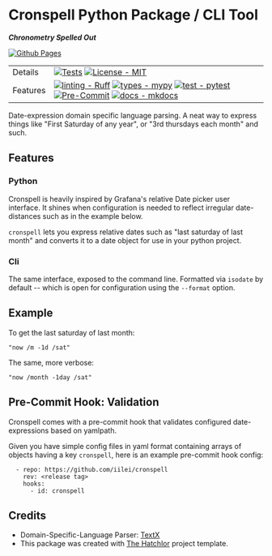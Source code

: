 
# Cronspell Python Package / CLI Tool
***Chronometry Spelled Out***


[![Github Pages][Github Pages]][Github Pages Link]


|          |                                                                                                                                                                                                                                   |
| -------- | --------------------------------------------------------------------------------------------------------------------------------------------------------------------------------------------------------------------------------- |
| Details  | [![Tests][Tests-image]][Tests-link] [![License - MIT][MIT-image]][MIT-link]                                                                                                                                                       |
| Features | [![linting - Ruff][ruff-image]][ruff-link] [![types - mypy][mypy-image]][mypy-link] [![test - pytest][pytest-image]][pytest-link]  [![Pre-Commit][precommit-image]][precommit-link] [![docs - mkdocs][mkdocs-image]][mkdocs-link] |

Date-expression domain specific language parsing. A neat way to express things like "First Saturday of any year", or "3rd thursdays each month" and such.



## Features


### Python

Cronspell is heavily inspired by Grafana's relative Date picker user interface. It shines when configuration is needed to reflect irregular date-distances such as in the example below.

`cronspell` lets you express relative dates such as "last saturday of last month" and converts it to a date object for use in your python project.

### Cli

The same interface, exposed to the command line. Formatted via `isodate` by default -- which is
open for configuration using the `--format` option.


## Example

To get the last saturday of last month:

```
"now /m -1d /sat"
```

The same, more verbose:
```
"now /month -1day /sat"
```


## Pre-Commit Hook: Validation

Cronspell comes with a pre-commit hook that validates configured date-expressions based on
yamlpath.

Given you have simple config files in yaml format containing arrays of objects having a key `cronspell`, here is an example pre-commit hook config:

```
  - repo: https://github.com/iilei/cronspell
    rev: <release tag>
    hooks:
      - id: cronspell
```

## Credits

* Domain-Specific-Language Parser: [TextX]
* This package was created with [The Hatchlor] project template.

[TextX]: https://textx.github.io/textX/
[The Hatchlor]: https://github.com/florianwilhelm/the-hatchlor


[Tests-image]: https://github.com/iilei/cronspell/actions/workflows/tests.yml/badge.svg?branch=master
[Tests-link]: https://github.com/iilei/cronspell/actions/workflows/tests.yml
[hatch-image]: https://img.shields.io/badge/%F0%9F%A5%9A-hatch-4051b5.svg
[hatch-link]: https://github.com/pypa/hatch
[ruff-image]: https://img.shields.io/endpoint?url=https://raw.githubusercontent.com/astral-sh/ruff/main/assets/badge/v2.json
[ruff-link]: https://github.com/charliermarsh/ruff
[mypy-image]: https://img.shields.io/badge/Types-mypy-blue.svg
[mypy-link]: https://mypy-lang.org/
[pytest-image]: https://img.shields.io/static/v1?label=‎&message=Pytest&logo=Pytest&color=0A9EDC&logoColor=white
[pytest-link]:  https://docs.pytest.org/
[mkdocs-image]: https://img.shields.io/static/v1?label=‎&message=mkdocs&logo=Material+for+MkDocs&color=526CFE&logoColor=white
[mkdocs-link]: https://www.mkdocs.org/
[precommit-image]: https://img.shields.io/static/v1?label=‎&message=pre-commit&logo=pre-commit&color=76877c
[precommit-link]: https://pre-commit.com/
[MIT-image]: https://img.shields.io/badge/License-MIT-9400d3.svg
[MIT-link]: LICENSE.txt
[Github Pages]: https://img.shields.io/badge/github%20pages-121013?style=for-the-badge&logo=github&logoColor=teal
[Github Pages Link]: https://iilei.github.io/cronspell/

